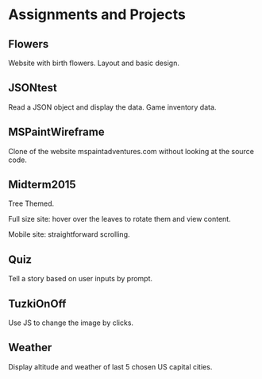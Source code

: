 # Assignments and Projects #

## Flowers ##
Website with birth flowers. Layout and basic design.

## JSONtest ##
Read a JSON object and display the data. Game inventory data.

## MSPaintWireframe ##
Clone of the website mspaintadventures.com without looking at the source code.

## Midterm2015 ##
Tree Themed. 

Full size site: hover over the leaves to rotate them and view content.

Mobile site: straightforward scrolling.

## Quiz ## 
Tell a story based on user inputs by prompt.

## TuzkiOnOff ##
Use JS to change the image by clicks.

## Weather ##
Display altitude and weather of last 5 chosen US capital cities.
